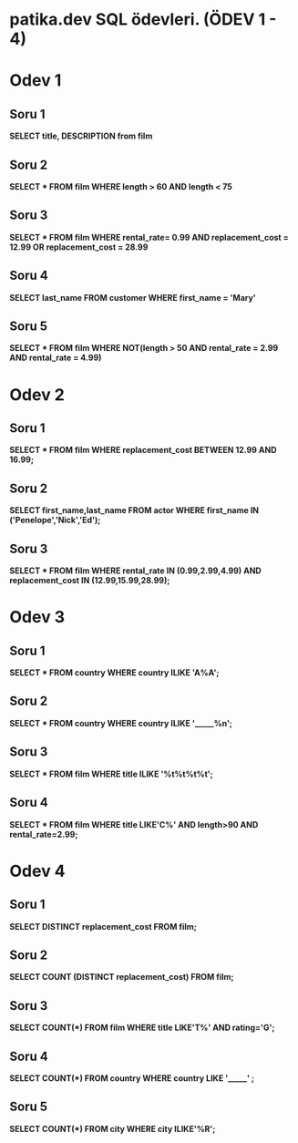 # patika.dev SQL ödevleri. (ÖDEV 1 - 4)


# Odev 1

## Soru 1
**SELECT title, DESCRIPTION from film**

## Soru 2
**SELECT * FROM film WHERE length > 60 AND length < 75**

## Soru 3
**SELECT * FROM film WHERE rental_rate= 0.99 AND replacement_cost = 12.99 OR replacement_cost = 28.99**

## Soru 4
**SELECT last_name FROM customer WHERE first_name = 'Mary'**

## Soru 5
**SELECT * FROM film WHERE NOT(length > 50 AND rental_rate = 2.99 AND rental_rate = 4.99)**


# Odev 2

## Soru 1
**SELECT * FROM film WHERE replacement_cost BETWEEN 12.99 AND 16.99;**

## Soru 2
**SELECT first_name,last_name FROM actor WHERE first_name IN ('Penelope','Nick','Ed');**

## Soru 3
**SELECT * FROM film WHERE rental_rate IN (0.99,2.99,4.99) AND replacement_cost IN (12.99,15.99,28.99);**


# Odev 3

## Soru 1
**SELECT * FROM country WHERE country ILIKE 'A%A';**

## Soru 2
**SELECT * FROM country WHERE country ILIKE '_____%n';**

## Soru 3
**SELECT * FROM film WHERE title ILIKE '%t%t%t%t';**

## Soru 4
**SELECT * FROM film WHERE title LIKE'C%' AND length>90 AND rental_rate=2.99;**


# Odev 4

## Soru 1
**SELECT DISTINCT replacement_cost FROM film;**

## Soru 2
**SELECT COUNT (DISTINCT replacement_cost) FROM film;**

## Soru 3
**SELECT COUNT(*) FROM film WHERE title LIKE'T%' AND rating='G';**

## Soru 4
**SELECT COUNT(*) FROM country WHERE country LIKE '_____' ;**

## Soru 5

**SELECT COUNT(*) FROM city WHERE city ILIKE'%R';**
